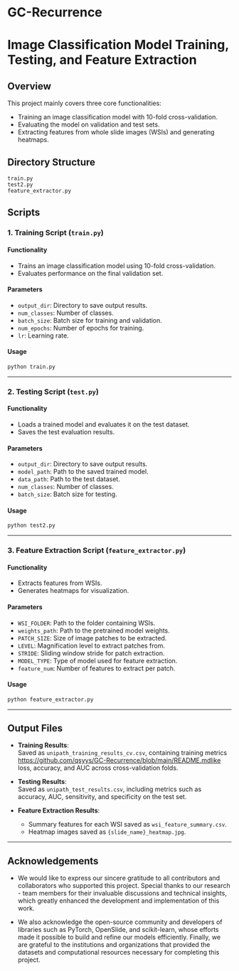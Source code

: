 # GC-Recurrence

# Image Classification Model Training, Testing, and Feature Extraction

## Overview
This project mainly covers three core functionalities:
- Training an image classification model with 10-fold cross-validation.
- Evaluating the model on validation and test sets.
- Extracting features from whole slide images (WSIs) and generating heatmaps.

## Directory Structure
```plaintext
train.py
test2.py
feature_extractor.py
```

## Scripts

### 1. Training Script (`train.py`)
#### Functionality
- Trains an image classification model using 10-fold cross-validation.
- Evaluates performance on the final validation set.

#### Parameters
- `output_dir`: Directory to save output results.
- `num_classes`: Number of classes.
- `batch_size`: Batch size for training and validation.
- `num_epochs`: Number of epochs for training.
- `lr`: Learning rate.

#### Usage
```bash
python train.py
```

---

### 2. Testing Script (`test.py`)
#### Functionality
- Loads a trained model and evaluates it on the test dataset.
- Saves the test evaluation results.

#### Parameters
- `output_dir`: Directory to save output results.
- `model_path`: Path to the saved trained model.
- `data_path`: Path to the test dataset.
- `num_classes`: Number of classes.
- `batch_size`: Batch size for testing.

#### Usage
```bash
python test2.py
```

---

### 3. Feature Extraction Script (`feature_extractor.py`)
#### Functionality
- Extracts features from WSIs.
- Generates heatmaps for visualization.

#### Parameters
- `WSI_FOLDER`: Path to the folder containing WSIs.
- `weights_path`: Path to the pretrained model weights.
- `PATCH_SIZE`: Size of image patches to be extracted.
- `LEVEL`: Magnification level to extract patches from.
- `STRIDE`: Sliding window stride for patch extraction.
- `MODEL_TYPE`: Type of model used for feature extraction.
- `feature_num`: Number of features to extract per patch.

#### Usage
```bash
python feature_extractor.py
```

---

## Output Files

- **Training Results**:  
  Saved as `unipath_training_results_cv.csv`, containing training metrics https://github.com/qsyys/GC-Recurrence/blob/main/README.mdlike loss, accuracy, and AUC across cross-validation folds.

- **Testing Results**:  
  Saved as `unipath_test_results.csv`, including metrics such as accuracy, AUC, sensitivity, and specificity on the test set.

- **Feature Extraction Results**:  
  - Summary features for each WSI saved as `wsi_feature_summary.csv`.
  - Heatmap images saved as `{slide_name}_heatmap.jpg`.

---
## Acknowledgements
 - We would like to express our sincere gratitude to all contributors and collaborators who supported this project. Special thanks to our research  - team members for their invaluable discussions and technical insights, which greatly enhanced the development and implementation of this work.

 - We also acknowledge the open-source community and developers of libraries such as PyTorch, OpenSlide, and scikit-learn, whose efforts made it possible to build and refine our models efficiently. Finally, we are grateful to the institutions and organizations that provided the datasets and computational resources necessary for completing this project.
